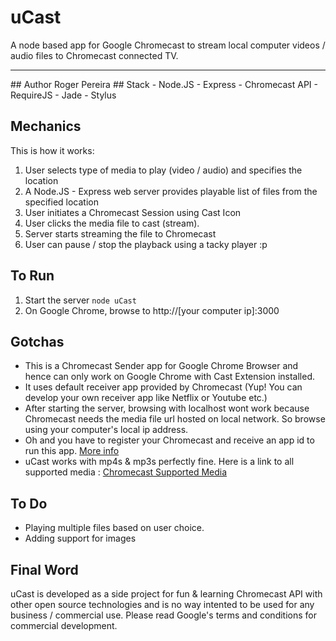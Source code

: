 ﻿# uCast 
A node based app for Google Chromecast to stream local computer videos / audio files to Chromecast connected TV.
<hr>
## Author
Roger Pereira 
## Stack
- Node.JS
- Express
- Chromecast API
- RequireJS
- Jade
- Stylus

## Mechanics
This is how it works:
1. User selects type of media to play (video / audio) and specifies the location
2. A Node.JS - Express web server provides playable list of files from the specified location
3. User initiates a Chromecast Session using Cast Icon
4. User clicks the media file to cast (stream).
5. Server starts streaming the file to Chromecast
6. User can pause / stop the playback using a tacky player :p

## To Run
1. Start the server
   <code>node uCast</code>
2. On Google Chrome, browse to
   http://[your computer ip]:3000

## Gotchas
* This is a Chromecast Sender app for Google Chrome Browser and hence can only work on Google Chrome with Cast Extension installed. 
* It uses default receiver app provided by Chromecast (Yup! You can develop your own receiver app like Netflix or Youtube etc.) 
* After starting the server, browsing with localhost wont work because Chromecast needs the media file url hosted on local network. So browse using your computer's local ip address.
* Oh and you have to register your Chromecast and receive an app id to run this app. <a href="https://developers.google.com/cast/docs/chrome_sender">More info</a>
* uCast works with mp4s & mp3s perfectly fine. Here is a link to all supported media : <a href="https://developers.google.com/cast/docs/media">Chromecast Supported Media</a> 

## To Do
- Playing multiple files based on user choice. 
- Adding support for images

## Final Word
uCast is developed as a side project for fun & learning Chromecast API with other open source technologies and is no way intented to be used for any business / commercial use. Please read Google's terms and conditions for commercial development.


